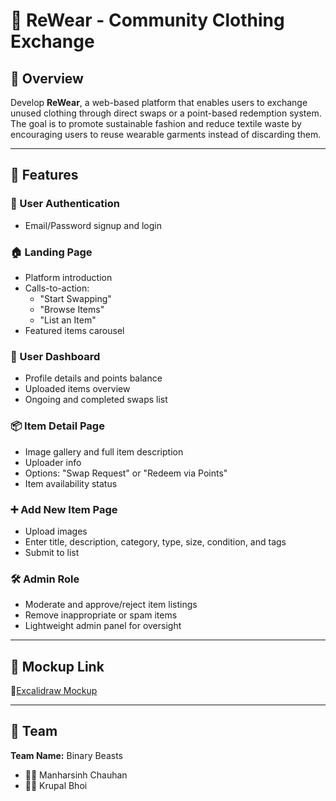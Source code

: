 # 👕 ReWear - Community Clothing Exchange

## 🌱 Overview

Develop **ReWear**, a web-based platform that enables users to exchange unused clothing through direct swaps or a point-based redemption system. The goal is to promote sustainable fashion and reduce textile waste by encouraging users to reuse wearable garments instead of discarding them.

---

## 🚀 Features

### 🔐 User Authentication
- Email/Password signup and login

### 🏠 Landing Page
- Platform introduction  
- Calls-to-action:
  - "Start Swapping"
  - "Browse Items"
  - "List an Item"
- Featured items carousel

### 👤 User Dashboard
- Profile details and points balance  
- Uploaded items overview  
- Ongoing and completed swaps list

### 📦 Item Detail Page
- Image gallery and full item description  
- Uploader info  
- Options: "Swap Request" or "Redeem via Points"  
- Item availability status

### ➕ Add New Item Page
- Upload images  
- Enter title, description, category, type, size, condition, and tags  
- Submit to list

### 🛠️ Admin Role
- Moderate and approve/reject item listings  
- Remove inappropriate or spam items  
- Lightweight admin panel for oversight

---

## 🎨 Mockup Link

📎[Excalidraw Mockup](https://app.excalidraw.com/l/65VNwvy7c4X/zEqG7IJrg0)

---

## 👥 Team

**Team Name:** Binary Beasts  

- 👨‍💻 Manharsinh Chauhan  
- 👨‍💻 Krupal Bhoi

